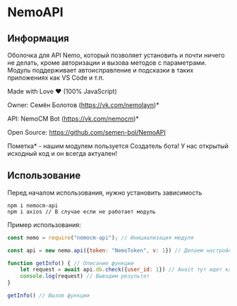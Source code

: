 # NemoAPI
## Информация
Оболочка для API Nemo, который позволяет установить и почти ничего не делать, кроме авторизации и вызова методов с параметрами. Модуль поддерживает автоисправление и подсказки в таких приложениях как VS Code и т.п.

Made with Love ❤️ (100% JavaScript)

Owner: Семён Болотов (https://vk.com/nemolayn)*

API: NemoCM Bot (https://vk.com/nemocm)*

Open Source: https://github.com/semen-bol/NemoAPI

Пометка* - нашим модулем пользуется Создатель бота! У нас открытый исходный код и он всегда актуален! 

## Использование
Перед началом использования, нужно установить зависимость
```
npm i nemocm-api 
npm i axios // В случае если не работает модуль
```
Пример использования:
```javascript
const nemo = require("nemocm-api"); // Инициализация модуля

const api = new nemo.api({token: "NemoToken", v: 1}) // Делаем настройку (token, version)

function getInfo() { // Описание функции
    let request = await api.db.check({user_id: 1}) // Await тут идет как обязательная вещь
    console.log(request) // Выводим результат
}

getInfo() // Вызов функции 
```
